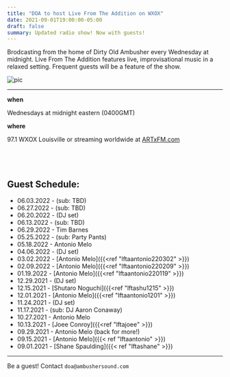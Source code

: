 ```yaml
---
title: "DOA to host Live From The Addition on WXOX"
date: 2021-09-01T19:00:00-05:00
draft: false
summary: Updated radio show! Now with guests!
---
```




Brodcasting from the home of Dirty Old Ambusher every Wednesday at midnight.
Live From The Addition features live, improvisational music in a relaxed
setting. Frequent guests will be a feature of the show.


![pic](/img/withtony.png)

****



**when** 

Wednesdays at midnight eastern (0400GMT)

**where**

97.1 WXOX Louisville or streaming worldwide at [ARTxFM.com](https://artxfm.com)

## &nbsp;

## Guest Schedule:

- 06.03.2022 - (sub: TBD)
- 06.27.2022 - (sub: TBD)
- 06.20.2022 - (DJ set)
- 06.13.2022 - (sub: TBD)
- 06.29.2022 - Tim Barnes
- 05.25.2022 - (sub: Party Pants)
- 05.18.2022 - Antonio Melo
- 04.06.2022 - (DJ set)
- 03.02.2022 - [Antonio Melo]({{<ref "lftaantonio220302" >}})
- 02.09.2022 - [Antonio Melo]({{<ref "lftaantonio220209" >}})
- 01.19.2022 - [Antonio Melo]({{<ref "lftaantonio220119" >}})
- 12.29.2021 - (DJ set)
- 12.15.2021 - [Shutaro Noguchi]({{<ref "lftashu1215" >}})
- 12.01.2021 - [Antonio Melo]({{<ref "lftaantonio1201" >}})
- 11.24.2021 - (DJ set)
- 11.17.2021 - (sub: DJ Aaron Conaway)
- 10.27.2021 - Antonio Melo
- 10.13.2021 - [Joee Conroy]({{<ref "lftajoee" >}})
- 09.29.2021 - Antonio Melo (back for more!)
- 09.15.2021 - [Antonio Melo]({{< ref "lftaantonio" >}})
- 09.01.2021 - [Shane Spaulding]({{< ref "lftashane" >}})

***

Be a guest! Contact `doa@ambushersound.com`







